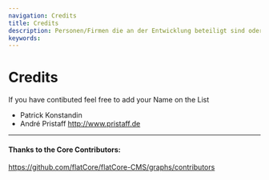 ```yaml
---
navigation: Credits
title: Credits
description: Personen/Firmen die an der Entwicklung beteiligt sind oder waren
keywords:
---
```


# Credits

If you have contibuted feel free to add your Name on the List

* Patrick Konstandin
* André Pristaff http://www.pristaff.de

***

#### Thanks to the Core Contributors:
https://github.com/flatCore/flatCore-CMS/graphs/contributors